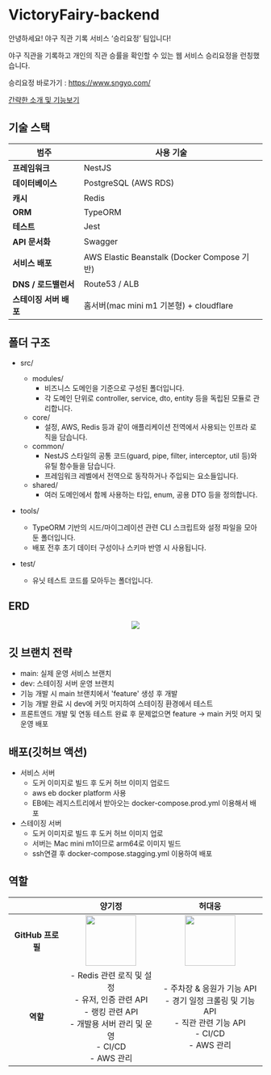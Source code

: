 # VictoryFairy-backend

안녕하세요! 야구 직관 기록 서비스 ‘승리요정’ 팀입니다!

야구 직관을 기록하고 개인의 직관 승률을 확인할 수 있는 웹 서비스 승리요정을 런칭했습니다.

승리요정 바로가기 : https://www.sngyo.com/

[간략한 소개 및 기능보기](https://github.com/VictoryFairy/VictoryFairy-frontEnd/blob/main/README.md)

## 기술 스택

| 범주                   | 사용 기술                                   |
| ---------------------- | ------------------------------------------- |
| **프레임워크**         | NestJS                                      |
| **데이터베이스**       | PostgreSQL (AWS RDS)                        |
| **캐시**               | Redis                                       |
| **ORM**                | TypeORM                                     |
| **테스트**             | Jest                                        |
| **API 문서화**         | Swagger                                     |
| **서비스 배포**        | AWS Elastic Beanstalk (Docker Compose 기반) |
| **DNS / 로드밸런서**   | Route53 / ALB                               |
| **스테이징 서버 배포** | 홈서버(mac mini m1 기본형) + cloudflare     |

## 폴더 구조

- src/

  - modules/ 
    - 비즈니스 도메인을 기준으로 구성된 폴더입니다.
    - 각 도메인 단위로 controller, service, dto, entity 등을 독립된 모듈로 관리합니다.
  - core/
    - 설정, AWS, Redis 등과 같이 애플리케이션 전역에서 사용되는 인프라 로직을 담습니다.
  - common/
    - NestJS 스타일의 공통 코드(guard, pipe, filter, interceptor, util 등)와 유틸 함수들을 담습니다.
    - 프레임워크 레벨에서 전역으로 동작하거나 주입되는 요소들입니다.
  - shared/
    - 여러 도메인에서 함께 사용하는 타입, enum, 공용 DTO 등을 정의합니다.

- tools/
  - TypeORM 기반의 시드/마이그레이션 관련 CLI 스크립트와 설정 파일을 모아둔 폴더입니다.
  - 배포 전후 초기 데이터 구성이나 스키마 반영 시 사용됩니다.
- test/
  - 유닛 테스트 코드를 모아두는 폴더입니다.

## ERD

<p align='center'>
    <img src="https://github.com/user-attachments/assets/5660ba7d-262a-4c4f-84cf-dde915f6eb7e">
</p>

## 깃 브랜치 전략

- main: 실제 운영 서비스 브랜치
- dev: 스테이징 서버 운영 브랜치
- 기능 개발 시 main 브랜치에서 'feature' 생성 후 개발
- 기능 개발 완료 시 dev에 커밋 머지하여 스테이징 환경에서 테스트
- 프론트엔드 개발 및 연동 테스트 완료 후 문제없으면 feature -> main 커밋 머지 및 운영 배포

## 배포(깃허브 액션)

- 서비스 서버
  - 도커 이미지로 빌드 후 도커 허브 이미지 업로드
  - aws eb docker platform 사용
  - EB에는 레지스트리에서 받아오는 docker-compose.prod.yml 이용해서 배포
- 스테이징 서버
  - 도커 이미지로 빌드 후 도커 허브 이미지 업로
  - 서버는 Mac mini m1이므로 arm64로 이미지 빌드
  - ssh연결 후 docker-compose.stagging.yml 이용하여 배포

## 역할

|                   |                                                                   양기정                                                                    |                                                          허대웅                                                           |
| :---------------: | :-----------------------------------------------------------------------------------------------------------------------------------------: | :-----------------------------------------------------------------------------------------------------------------------: |
| **GitHub 프로필** |                            <img src="https://avatars.githubusercontent.com/EvansKJ57" width="100" height="100">                             |                  <img src="https://avatars.githubusercontent.com/gjeodnd12165" width="100" height="100">                  |
|     **역할**      | - Redis 관련 로직 및 설정 <br/> - 유저, 인증 관련 API <br/> - 랭킹 관련 API <br/> - 개발용 서버 관리 및 운영 <br/> - CI/CD <br/> - AWS 관리 | - 주차장 & 응원가 기능 API <br/> - 경기 일정 크롤링 및 기능 API </br> - 직관 관련 기능 API <br/> - CI/CD <br/> - AWS 관리 |
